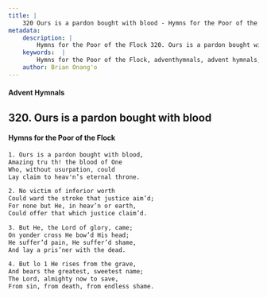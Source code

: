 ```yaml
---
title: |
    320 Ours is a pardon bought with blood - Hymns for the Poor of the Flock
metadata:
    description: |
        Hymns for the Poor of the Flock 320. Ours is a pardon bought with blood. Ours is a pardon bought with blood, Amazing tru th! the blood of One  Who, without usurpation, could  Lay claim to heav'n’s eternal throne. 
    keywords:  |
        Hymns for the Poor of the Flock, adventhymnals, advent hymnals, Ours is a pardon bought with blood, Ours is a pardon bought with blood,, 
    author: Brian Onang'o
---
```


#### Advent Hymnals
## 320. Ours is a pardon bought with blood
####  Hymns for the Poor of the Flock

```txt
1. Ours is a pardon bought with blood,
Amazing tru th! the blood of One 
Who, without usurpation, could 
Lay claim to heav'n’s eternal throne.

2. No victim of inferior worth
Could ward the stroke that justice aim’d; 
For none but He, in heav’n or earth,
Could offer that which justice claim’d.

3. But He, the Lord of glory, came;
On yonder cross He bow’d His head;
He suffer’d pain, He suffer’d shame,
And lay a pris’ner with the dead.

4. But lo 1 He rises from the grave,
And bears the greatest, sweetest name; 
The Lord, almighty now to save,
From sin, from death, from endless shame.
```